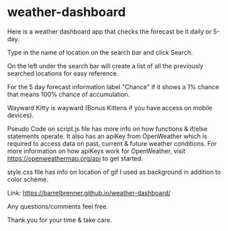 # weather-dashboard
Here is a weather dashboard app that checks the forecast be it daily or 5-day.

Type in the name of location on the search bar and click Search.

On the left under the search bar will create a list of all the previously searched locations for easy reference.

For the 5 day forecast information label "Chance" if it shows a 1% chance that means 100% chance of accumulation.

Wayward Kitty is wayward (Bonus Kittens if you have access on mobile devices).

Pseudo Code on script.js file has more info on how functions & if/else statements operate. It also has an apiKey from OpenWeather which is required to access data on past, current & future weather conditions. For more information on how apiKeys work for OpenWeather, visit https://openweathermap.org/api to get started.

style.css file has info on location of gif I used as background in addition to color scheme.

Link: https://barrelbrenner.github.io/weather-dashboard/

Any questions/comments feel free.

Thank you for your time & take care.